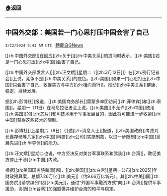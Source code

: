 ###  [:house:返回](README.md)
---


## 中国外交部：美国若一门心思打压中国会害了自己
`3/12/2024 9:41 AM UTC ` [轉載自GNews](https://gnews.org/articles/2387123)

[[zh:中国外交部]]在回应[[zh:关于]][[zh:中美关系]]的提问时表示，[[zh:美国]]若是一门心思打压[[zh:中国]]会害了自己。

[[zh:中国外交部发言人]][[zh:汪文斌]]星期二（[[zh:3月12日]]）在[[zh:例行记者会]]上说，竞争不是[[zh:中美关系]]的底色。[[zh:美国]]如果一门心思打压[[zh:中国]]只会害了自己，敦促美方与中方[[zh:相向而行]]，推动[[zh:中美关系]]健康、稳定、持续发展。

据[[zh:彭博社]]报道，[[zh:美国商务部长]]雷蒙多率团访问[[zh:菲律宾]]和[[zh:泰国]]，星期一（11日）在马尼拉记者会上说，[[zh:美国]]不允许[[zh:中国]]使用[[zh:美国]]的[[zh:芯片]]和AI技术用于军事发展目的，因此将可能进一步收紧[[zh:中国]]获得这些技术的限制。

[[zh:彭博社]]上星期六（9日）引述[[zh:消息人士]]报道，[[zh:美国政府]]考虑对长鑫存储等几家[[zh:中国]]科技[[zh:公司]]实施制裁，以进一步限制[[zh:中国]]发展先进[[zh:半导体]]的能力。

[[zh:汪文斌]]星期二也说，中方坚决反对美台军事联系和武装[[zh:台湾]]，敦促美方停止干涉[[zh:中国]]内政。

根据[[zh:美国国务院新闻]]稿，[[zh:美国]][[zh:白宫]]星期一公布[[zh:2025]]年财政预算案，总额7.26万亿[[zh:美元]]（约9.66万亿新元），其[[zh:中美]]国[[zh:国务院]]请求编列1亿[[zh:美元]]，通过“外国军事融资方式”向[[zh:台湾]]提供军事援助，协助[[zh:台湾]]加强威慑并维护台海的和平与稳定。
